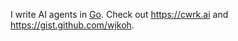 I write AI agents in [Go](https://go.dev/). Check out https://cwrk.ai and https://gist.github.com/wjkoh.

<!---
wjkoh/wjkoh is a ✨ special ✨ repository because its `README.md` (this file) appears on your GitHub profile.
You can click the Preview link to take a look at your changes.
--->
